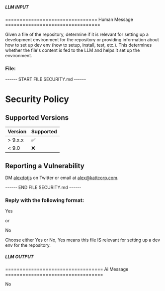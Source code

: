 ##### LLM INPUT #####
================================ Human Message =================================

Given a file of the repository, determine if it is relevant for setting up a development environment for the repository or providing information about how to set up dev env (how to setup, install, test, etc.). This determines whether the file's content is fed to the LLM and helps it set up the environment.

### File:
------ START FILE SECURITY.md ------
# Security Policy

## Supported Versions

| Version | Supported          |
| ------- | ------------------ |
| > 9.x.x | :white_check_mark: |
| < 9.0   | :x:                |

## Reporting a Vulnerability

DM [alexdotjs](https://twitter.com/alexdotjs) on Twitter or email at alex@kattcorp.com.

------ END FILE SECURITY.md ------

### Reply with the following format:

<rel>Yes</rel>

or

<rel>No</rel>

Choose either Yes or No, Yes means this file IS relevant for setting up a dev env for the repository.

##### LLM OUTPUT #####
================================== Ai Message ==================================

<rel>No</rel>